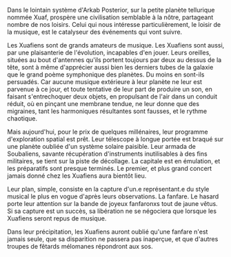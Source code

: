 Dans le lointain système d'Arkab Posterior, sur la petite planète tellurique nommée Xuaf, prospère une civilisation semblable à la nôtre, partageant nombre de nos loisirs. Celui qui nous intéresse particulièrement, le loisir de la musique, est le catalyseur des événements qui vont suivre.

Les Xuafiens sont de grands amateurs de musique. Les Xuafiens sont aussi, par une plaisanterie de l'évolution, incapables d'en jouer. Leurs oreilles, situées au bout d'antennes qu'ils portent toujours par deux au dessus de la tête, sont à même d'apprécier aussi bien les derniers tubes de la galaxie que le grand poème symphonique des planètes. Du moins en sont-ils persuadés. Car aucune musique extérieure à leur planète ne leur est parvenue à ce jour, et toute tentative de leur part de produire un son, en faisant s'entrechoquer deux objets, en propulsant de l'air dans un conduit réduit, où en pinçant une membrane tendue, ne leur donne que des migraines, tant les harmoniques résultantes sont fausses, et le rythme chaotique.

Mais aujourd'hui, pour le prix de quelques millénaires, leur programme d'exploration spatial est prêt. Leur télescope à longue portée est braqué sur une planète oubliée d'un système solaire paisible. Leur armada de Soubaliens, savante récupération d'instruments inutilisables à des fins militaires, se tient sur la piste de décollage. La capitale est en émulation, et les préparatifs sont presque terminés. Le premier, et plus grand concert jamais donné chez les Xuafiens aura bientôt lieu.

Leur plan, simple, consiste en la capture d'un.e représentant.e du style musical le plus en vogue d'après leurs observations. La fanfare. Le hasard porte leur attention sur la bande de joyeux fanfaronxs tout de jaune vêtus. Si sa capture est un succès, sa libération ne se négociera que lorsque les Xuafiens seront repus de musique.

Dans leur précipitation, les Xuafiens auront oublié qu'une fanfare n'est jamais seule, que sa disparition ne passera pas inaperçue, et que d'autres troupes de fêtards mélomanes répondront aux sos.